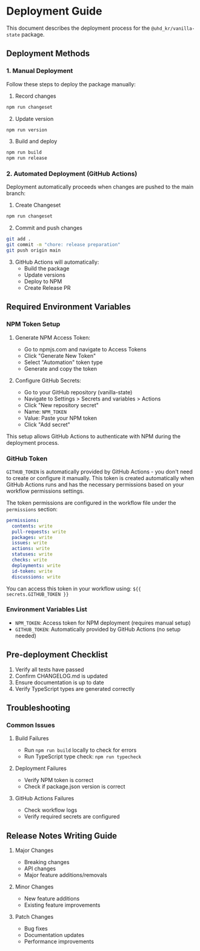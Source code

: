 # Deployment Guide

This document describes the deployment process for the `@uhd_kr/vanilla-state` package.

## Deployment Methods

### 1. Manual Deployment

Follow these steps to deploy the package manually:

1. Record changes
```bash
npm run changeset
```

2. Update version
```bash
npm run version
```

3. Build and deploy
```bash
npm run build
npm run release
```

### 2. Automated Deployment (GitHub Actions)

Deployment automatically proceeds when changes are pushed to the main branch:

1. Create Changeset
```bash
npm run changeset
```

2. Commit and push changes
```bash
git add .
git commit -m "chore: release preparation"
git push origin main
```

3. GitHub Actions will automatically:
   - Build the package
   - Update versions
   - Deploy to NPM
   - Create Release PR

## Required Environment Variables

### NPM Token Setup

1. Generate NPM Access Token:
   - Go to npmjs.com and navigate to Access Tokens
   - Click "Generate New Token"
   - Select "Automation" token type
   - Generate and copy the token

2. Configure GitHub Secrets:
   - Go to your GitHub repository (vanilla-state)
   - Navigate to Settings > Secrets and variables > Actions
   - Click "New repository secret"
   - Name: `NPM_TOKEN`
   - Value: Paste your NPM token
   - Click "Add secret"

This setup allows GitHub Actions to authenticate with NPM during the deployment process.

### GitHub Token
`GITHUB_TOKEN` is automatically provided by GitHub Actions - you don't need to create or configure it manually. This token is created automatically when GitHub Actions runs and has the necessary permissions based on your workflow permissions settings.

The token permissions are configured in the workflow file under the `permissions` section:
```yaml
permissions:
  contents: write
  pull-requests: write
  packages: write
  issues: write
  actions: write
  statuses: write
  checks: write
  deployments: write
  id-token: write
  discussions: write
```

You can access this token in your workflow using: `${{ secrets.GITHUB_TOKEN }}`

### Environment Variables List
- `NPM_TOKEN`: Access token for NPM deployment (requires manual setup)
- `GITHUB_TOKEN`: Automatically provided by GitHub Actions (no setup needed)

## Pre-deployment Checklist

1. Verify all tests have passed
2. Confirm CHANGELOG.md is updated
3. Ensure documentation is up to date
4. Verify TypeScript types are generated correctly

## Troubleshooting

### Common Issues

1. Build Failures
   - Run `npm run build` locally to check for errors
   - Run TypeScript type check: `npm run typecheck`

2. Deployment Failures
   - Verify NPM token is correct
   - Check if package.json version is correct

3. GitHub Actions Failures
   - Check workflow logs
   - Verify required secrets are configured

## Release Notes Writing Guide

1. Major Changes
   - Breaking changes
   - API changes
   - Major feature additions/removals

2. Minor Changes
   - New feature additions
   - Existing feature improvements

3. Patch Changes
   - Bug fixes
   - Documentation updates
   - Performance improvements